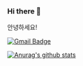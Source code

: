 ### Hi there 👋
 안녕하세요!


[![Gmail Badge](https://img.shields.io/badge/Gmail-d14836?style=flat-square&logo=Gmail&logoColor=white&link=mailto:snugyun01@gmail.com)](mailto:dustjd1535@gmail.com)

[![Anurag's github stats](https://github-readme-stats.vercel.app/api?username=LEEYEONSEONG)](https://github.com/anuraghazra/github-readme-stats)

<!--
**LEEYEONSEONG/Leeyeonseong** is a ✨ _special_ ✨ repository because its `README.md` (this file) appears on your GitHub profile.

Here are some ideas to get you started:

- 🔭 I’m currently working on ...
- 🌱 I’m currently learning ...
- 👯 I’m looking to collaborate on ...
- 🤔 I’m looking for help with ...
- 💬 Ask me about ...
- 📫 How to reach me: ...
- 😄 Pronouns: ...
- ⚡ Fun fact: ...
-->
